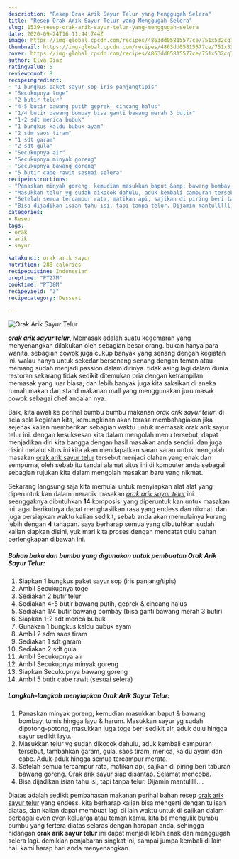 ```yaml
---
description: "Resep Orak Arik Sayur Telur yang Menggugah Selera"
title: "Resep Orak Arik Sayur Telur yang Menggugah Selera"
slug: 1539-resep-orak-arik-sayur-telur-yang-menggugah-selera
date: 2020-09-24T16:11:44.744Z
image: https://img-global.cpcdn.com/recipes/4863dd05815577ce/751x532cq70/orak-arik-sayur-telur-foto-resep-utama.jpg
thumbnail: https://img-global.cpcdn.com/recipes/4863dd05815577ce/751x532cq70/orak-arik-sayur-telur-foto-resep-utama.jpg
cover: https://img-global.cpcdn.com/recipes/4863dd05815577ce/751x532cq70/orak-arik-sayur-telur-foto-resep-utama.jpg
author: Elva Diaz
ratingvalue: 5
reviewcount: 8
recipeingredient:
- "1 bungkus paket sayur sop iris panjangtipis"
- "Secukupnya toge"
- "2 butir telur"
- "4-5 butir bawang putih geprek  cincang halus"
- "1/4 butir bawang bombay bisa ganti bawang merah 3 butir"
- "1-2 sdt merica bubuk"
- "1 bungkus kaldu bubuk ayam"
- "2 sdm saos tiram"
- "1 sdt garam"
- "2 sdt gula"
- "Secukupnya air"
- "Secukupnya minyak goreng"
- "Secukupnya bawang goreng"
- "5 butir cabe rawit sesuai selera"
recipeinstructions:
- "Panaskan minyak goreng, kemudian masukkan baput &amp; bawang bombay, tumis hingga layu &amp; harum. Masukkan sayur yg sudah dipotong-potong, masukkan juga toge beri sedikit air, aduk dulu hingga sayur sedikit layu."
- "Masukkan telur yg sudah dikocok dahulu, aduk kembali campuran tersebut, tambahkan garam, gula, saos tiram, merica, kaldu ayam dan cabe. Aduk-aduk hingga semua tercampur merata."
- "Setelah semua tercampur rata, matikan api, sajikan di piring beri taburan bawang goreng. Orak arik sayur siap disantap. Selamat mencoba."
- "Bisa dijadikan isian tahu isi, tapi tanpa telur. Dijamin mantulllll...."
categories:
- Resep
tags:
- orak
- arik
- sayur

katakunci: orak arik sayur 
nutrition: 288 calories
recipecuisine: Indonesian
preptime: "PT27M"
cooktime: "PT38M"
recipeyield: "3"
recipecategory: Dessert

---
```



![Orak Arik Sayur Telur](https://img-global.cpcdn.com/recipes/4863dd05815577ce/751x532cq70/orak-arik-sayur-telur-foto-resep-utama.jpg)

<b><i>orak arik sayur telur</i></b>, Memasak adalah suatu kegemaran yang menyenangkan dilakukan oleh sebagian besar orang. bukan hanya para wanita, sebagian cowok juga cukup banyak yang senang dengan kegiatan ini. walau hanya untuk sekedar bersenang senang dengan teman atau memang sudah menjadi passion dalam dirinya. tidak asing lagi dalam dunia restoran sekarang tidak sedikit ditemukan pria dengan ketrampilan memasak yang luar biasa, dan lebih banyak juga kita saksikan di aneka rumah makan dan stand makanan mall yang menggunakan juru masak cowok sebagai chef andalan nya.



Baik, kita awali ke perihal bumbu bumbu makanan <i>orak arik sayur telur</i>. di sela sela kegiatan kita, kemungkinan akan terasa membahagiakan jika sejenak kalian memberikan sebagian waktu untuk memasak orak arik sayur telur ini. dengan kesuksesan kita dalam mengolah menu tersebut, dapat menjadikan diri kita bangga dengan hasil masakan anda sendiri. dan juga disini melalui situs ini kita akan mendapatkan saran saran untuk mengolah masakan <u>orak arik sayur telur</u> tersebut menjadi olahan yang enak dan sempurna, oleh sebab itu tandai alamat situs ini di komputer anda sebagai sebagian rujukan kita dalam mengolah masakan baru yang nikmat.


Sekarang langsung saja kita memulai untuk menyiapkan alat alat yang diperuntuk kan dalam meracik masakan <u><i>orak arik sayur telur</i></u> ini. seenggaknya dibutuhkan <b>14</b> komposisi yang diperuntuk kan untuk masakan ini. agar berikutnya dapat menghasilkan rasa yang endess dan nikmat. dan juga persiapkan waktu kalian sedikit, sebab anda akan memulainya kurang lebih dengan <b>4</b> tahapan. saya berharap semua yang dibutuhkan sudah kalian siapkan disini, yuk mari kita proses dengan mencatat dulu bahan perlengkapan dibawah ini.

<!--inarticleads1-->

##### Bahan baku dan bumbu yang digunakan untuk pembuatan Orak Arik Sayur Telur:

1. Siapkan 1 bungkus paket sayur sop (iris panjang/tipis)
1. Ambil Secukupnya toge
1. Sediakan 2 butir telur
1. Sediakan 4-5 butir bawang putih, geprek &amp; cincang halus
1. Sediakan 1/4 butir bawang bombay (bisa ganti bawang merah 3 butir)
1. Siapkan 1-2 sdt merica bubuk
1. Gunakan 1 bungkus kaldu bubuk ayam
1. Ambil 2 sdm saos tiram
1. Sediakan 1 sdt garam
1. Sediakan 2 sdt gula
1. Ambil Secukupnya air
1. Ambil Secukupnya minyak goreng
1. Siapkan Secukupnya bawang goreng
1. Ambil 5 butir cabe rawit (sesuai selera)




<!--inarticleads2-->

##### Langkah-langkah menyiapkan Orak Arik Sayur Telur:

1. Panaskan minyak goreng, kemudian masukkan baput &amp; bawang bombay, tumis hingga layu &amp; harum. Masukkan sayur yg sudah dipotong-potong, masukkan juga toge beri sedikit air, aduk dulu hingga sayur sedikit layu.
1. Masukkan telur yg sudah dikocok dahulu, aduk kembali campuran tersebut, tambahkan garam, gula, saos tiram, merica, kaldu ayam dan cabe. Aduk-aduk hingga semua tercampur merata.
1. Setelah semua tercampur rata, matikan api, sajikan di piring beri taburan bawang goreng. Orak arik sayur siap disantap. Selamat mencoba.
1. Bisa dijadikan isian tahu isi, tapi tanpa telur. Dijamin mantulllll....




Diatas adalah sedikit pembahasan makanan perihal bahan resep <u>orak arik sayur telur</u> yang endess. kita berharap kalian bisa mengerti dengan tulisan diatas, dan kalian dapat membuat lagi di lain waktu untuk di sajikan dalam berbagai even even keluarga atau teman kamu. kita bs mengulik bumbu bumbu yang tertera diatas selaras dengan harapan anda, sehingga hidangan <b>orak arik sayur telur</b> ini dapat menjadi lebih enak dan menggugah selera lagi. demikian penjabaran singkat ini, sampai jumpa kembali di lain hal. kami harap hari anda menyenangkan.
